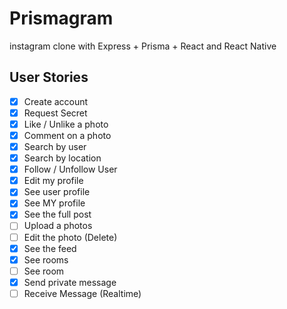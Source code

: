 # Prismagram

instagram clone with Express + Prisma + React and React Native

## User Stories

- [x] Create account
- [x] Request Secret
- [x] Like / Unlike a photo
- [x] Comment on a photo
- [x] Search by user
- [x] Search by location
- [x] Follow / Unfollow User
- [x] Edit my profile
- [x] See user profile
- [x] See MY profile
- [x] See the full post
- [ ] Upload a photos
- [ ] Edit the photo (Delete)
- [x] See the feed
- [x] See rooms
- [ ] See room
- [x] Send private message
- [ ] Receive Message (Realtime)